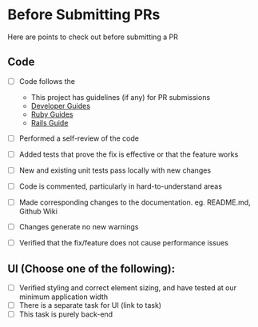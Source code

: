 # Before Submitting PRs

Here are points to check out before submitting a PR

## Code
- [ ] Code follows the
  - This project has guidelines (if any) for PR submissions
  - [Developer Guides](https://github.com/tyemill/developer-guides)
  - [Ruby Guides](https://github.com/rubocop/ruby-style-guide)
  - [Rails Guide](https://github.com/rubocop/rails-style-guide)

- [ ] Performed a self-review of the code
- [ ] Added tests that prove the fix is effective or that the feature works
- [ ] New and existing unit tests pass locally with new changes
- [ ] Code is commented, particularly in hard-to-understand areas
- [ ] Made corresponding changes to the documentation. eg. README.md, Github Wiki
- [ ] Changes generate no new warnings
- [ ] Verified that the fix/feature does not cause performance issues

## UI (Choose one of the following):
- [ ] Verified styling and correct element sizing, and have tested at our minimum application width
- [ ] There is a separate task for UI (link to task)
- [ ] This task is purely back-end
